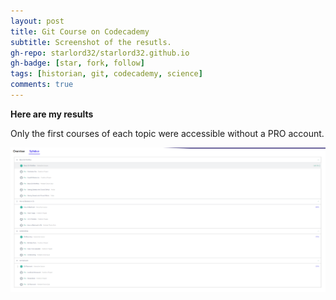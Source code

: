 ```yaml
---
layout: post
title: Git Course on Codecademy
subtitle: Screenshot of the resutls.
gh-repo: starlord32/starlord32.github.io
gh-badge: [star, fork, follow]
tags: [historian, git, codecademy, science]
comments: true
---
```


**Here are my results**

Only the first courses of each topic were accessible without a PRO account.

![Git](/img/git.png)
